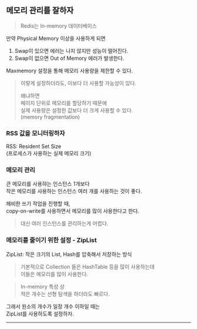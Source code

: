 ## 메모리 관리를 잘하자

> Redis는 In-memory 데이터베이스

만약 Physical Memory 이상을 사용하게 되면  
1. Swap이 있으면 에러는 나지 않지만 성능이 떨어진다.
2. Swap이 없으면 Out of Memory 에러가 발생한다.

Maxmemory 설정을 통해 메모리 사용량을 제한할 수 있다.

> 이렇게 설정하더라도, 이보다 더 사용할 가능성이 있다.
> 
> 왜냐하면  
> 페이지 단위로 메모리를 할당하기 때문에  
> 실제 사용량은 설정한 값보다 더 크게 사용할 수 있다.  
> (memory fragmentation)

### RSS 값을 모니터링하자

RSS: Resident Set Size  
(프로세스가 사용하는 실제 메모리 크기)

### 메모리 관리

큰 메모리를 사용햐는 인스턴스 1개보다  
작은 메모리를 사용하는 인스턴스 여러 개를 사용하는 것이 좋다.

헤비한 쓰기 작업을 진행할 때,  
copy-on-write를 사용하면서 메모리를 많이 사용한다고 한다.

> 대신 여러 인스턴스를 관리하는게 어렵다.

### 메모리를 줄이기 위한 설정 - ZipList

ZipList: 작은 크기의 List, Hash를 압축해서 저장하는 방식

> 기본적으로 Collection 들은 HashTable 등을 많이 사용하는데  
> 이들은 메모리를 많이 사용한다.

> In-memory 특성 상  
> 적은 개수는 선형 탐색을 하더라도 빠르다.

그래서 원소의 개수가 일정 개수 이하일 때는  
ZipList를 사용하도록 설정하자.

---

